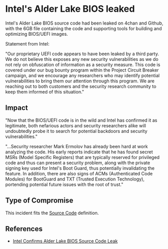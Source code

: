 <!-- cspell:ignore UEFI -->
<!-- cspell:ignore Ermolov -->

# Intel's Alder Lake BIOS leaked

Intel's Alder Lake BIOS source code had been leaked on 4chan and Github, with the 6GB file containing the code and supporting tools for building and optimizing BIOS/UEFI images.

Statement from Intel:

"Our proprietary UEFI code appears to have been leaked by a third party. We do not believe this exposes any new security vulnerabilities as we do not rely on obfuscation of information as a security measure. This code is covered under our bug bounty program within the Project Circuit Breaker campaign, and we encourage any researchers who may identify potential vulnerabilities to bring them our attention through this program. We are reaching out to both customers and the security research community to keep them informed of this situation." 

## Impact

"Now that the BIOS/UEFI code is in the wild and Intel has confirmed it as legitimate, both nefarious actors and security researchers alike will undoubtedly probe it to search for potential backdoors and security vulnerabilities."

"...Security researcher Mark Ermolov has already been hard at work analyzing the code. His early reports indicate that he has found secret MSRs (Model Specific Registers) that are typically reserved for privileged code and thus can present a security problem, along with the private signing key used for Intel's Boot Guard, thus potentially invalidating the feature. In addition, there are also signs of ACMs (Authenticated Code Modules) for BootGuard and TXT (Trusted Execution Technology), portending potential future issues with the root of trust."

## Type of Compromise

This incident fits the [Source Code](../compromise-definitions.md#source-code) definition.

## References

- [Intel Confirms Alder Lake BIOS Source Code Leak](https://www.tomshardware.com/news/intel-confirms-6gb-alder-lake-bios-source-code-leak-new-details-emerge)
